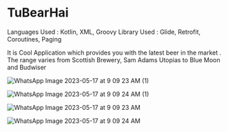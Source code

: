 # TuBearHai
Languages Used : Kotlin, XML, Groovy
Library Used : Glide, Retrofit, Coroutines, Paging 

It is Cool Application which provides you with the latest beer in the market . The range varies from Scottish Brewery,  Sam Adams Utopias to Blue Moon and Budwiser


![WhatsApp Image 2023-05-17 at 9 09 23 AM (1)](https://github.com/preetishsrivastav/TuBearHai/assets/87092955/2dde56b9-2e6e-46db-a56e-3b82abf311fd)

![WhatsApp Image 2023-05-17 at 9 09 24 AM (1)](https://github.com/preetishsrivastav/TuBearHai/assets/87092955/e519de7d-b0bc-40de-bc1f-294ae1383503)

![WhatsApp Image 2023-05-17 at 9 09 23 AM](https://github.com/preetishsrivastav/TuBearHai/assets/87092955/7bfc061e-3deb-4c07-bc80-e57137abdcdd)

![WhatsApp Image 2023-05-17 at 9 09 24 AM](https://github.com/preetishsrivastav/TuBearHai/assets/87092955/9b670f4d-1973-41a4-82ba-4ebd09a69e65)
